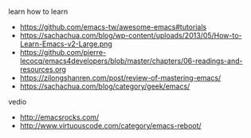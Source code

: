 learn how to learn

- https://github.com/emacs-tw/awesome-emacs#tutorials
- https://sachachua.com/blog/wp-content/uploads/2013/05/How-to-Learn-Emacs-v2-Large.png
- https://github.com/pierre-lecocq/emacs4developers/blob/master/chapters/06-readings-and-resources.org
- https://zilongshanren.com/post/review-of-mastering-emacs/
- https://sachachua.com/blog/category/geek/emacs/

vedio

- http://emacsrocks.com/
- http://www.virtuouscode.com/category/emacs-reboot/
